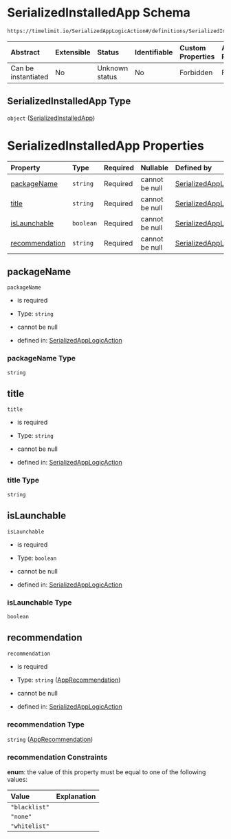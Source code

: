 # SerializedInstalledApp Schema

```txt
https://timelimit.io/SerializedAppLogicAction#/definitions/SerializedInstalledApp
```

| Abstract            | Extensible | Status         | Identifiable | Custom Properties | Additional Properties | Access Restrictions | Defined In                                                                                            |
| :------------------ | :--------- | :------------- | :----------- | :---------------- | :-------------------- | :------------------ | :---------------------------------------------------------------------------------------------------- |
| Can be instantiated | No         | Unknown status | No           | Forbidden         | Forbidden             | none                | [SerializedAppLogicAction.schema.json\*](SerializedAppLogicAction.schema.json "open original schema") |

## SerializedInstalledApp Type

`object` ([SerializedInstalledApp](serializedapplogicaction-definitions-serializedinstalledapp.md))

# SerializedInstalledApp Properties

| Property                          | Type      | Required | Nullable       | Defined by                                                                                                                                                                                                                            |
| :-------------------------------- | :-------- | :------- | :------------- | :------------------------------------------------------------------------------------------------------------------------------------------------------------------------------------------------------------------------------------ |
| [packageName](#packagename)       | `string`  | Required | cannot be null | [SerializedAppLogicAction](serializedapplogicaction-definitions-serializedinstalledapp-properties-packagename.md "https://timelimit.io/SerializedAppLogicAction#/definitions/SerializedInstalledApp/properties/packageName")          |
| [title](#title)                   | `string`  | Required | cannot be null | [SerializedAppLogicAction](serializedapplogicaction-definitions-serializedinstalledapp-properties-title.md "https://timelimit.io/SerializedAppLogicAction#/definitions/SerializedInstalledApp/properties/title")                      |
| [isLaunchable](#islaunchable)     | `boolean` | Required | cannot be null | [SerializedAppLogicAction](serializedapplogicaction-definitions-serializedinstalledapp-properties-islaunchable.md "https://timelimit.io/SerializedAppLogicAction#/definitions/SerializedInstalledApp/properties/isLaunchable")        |
| [recommendation](#recommendation) | `string`  | Required | cannot be null | [SerializedAppLogicAction](serializedapplogicaction-definitions-serializedinstalledapp-properties-apprecommendation.md "https://timelimit.io/SerializedAppLogicAction#/definitions/SerializedInstalledApp/properties/recommendation") |

## packageName

`packageName`

- is required

- Type: `string`

- cannot be null

- defined in: [SerializedAppLogicAction](serializedapplogicaction-definitions-serializedinstalledapp-properties-packagename.md "https://timelimit.io/SerializedAppLogicAction#/definitions/SerializedInstalledApp/properties/packageName")

### packageName Type

`string`

## title

`title`

- is required

- Type: `string`

- cannot be null

- defined in: [SerializedAppLogicAction](serializedapplogicaction-definitions-serializedinstalledapp-properties-title.md "https://timelimit.io/SerializedAppLogicAction#/definitions/SerializedInstalledApp/properties/title")

### title Type

`string`

## isLaunchable

`isLaunchable`

- is required

- Type: `boolean`

- cannot be null

- defined in: [SerializedAppLogicAction](serializedapplogicaction-definitions-serializedinstalledapp-properties-islaunchable.md "https://timelimit.io/SerializedAppLogicAction#/definitions/SerializedInstalledApp/properties/isLaunchable")

### isLaunchable Type

`boolean`

## recommendation

`recommendation`

- is required

- Type: `string` ([AppRecommendation](serializedapplogicaction-definitions-serializedinstalledapp-properties-apprecommendation.md))

- cannot be null

- defined in: [SerializedAppLogicAction](serializedapplogicaction-definitions-serializedinstalledapp-properties-apprecommendation.md "https://timelimit.io/SerializedAppLogicAction#/definitions/SerializedInstalledApp/properties/recommendation")

### recommendation Type

`string` ([AppRecommendation](serializedapplogicaction-definitions-serializedinstalledapp-properties-apprecommendation.md))

### recommendation Constraints

**enum**: the value of this property must be equal to one of the following values:

| Value         | Explanation |
| :------------ | :---------- |
| `"blacklist"` |             |
| `"none"`      |             |
| `"whitelist"` |             |
